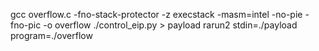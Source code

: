 gcc overflow.c -fno-stack-protector -z execstack -masm=intel -no-pie -fno-pic -o overflow
./control_eip.py > payload
rarun2 stdin=./payload program=./overflow

